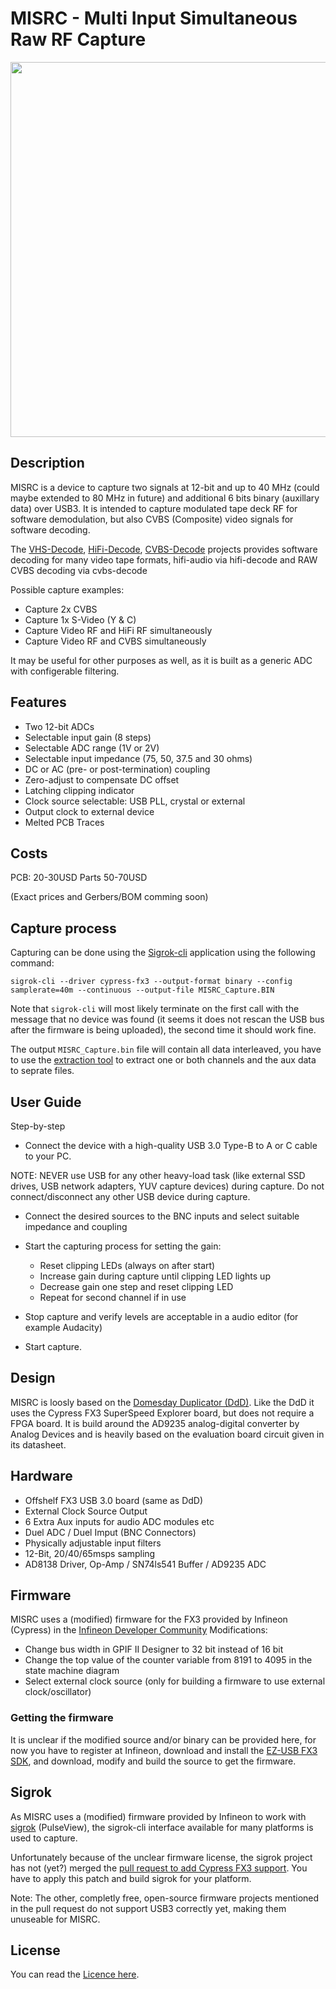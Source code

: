 # MISRC - Multi Input Simultaneous Raw RF Capture


<img src="https://github.com/Stefan-Olt/MISRC/blob/main/assets/hardware-images/MISRF-v0.0.6-Transparent-Hand-Soldered.png" width="600" height="">


## Description


MISRC is a device to capture two signals at 12-bit and up to 40 MHz (could maybe extended to 80 MHz in future) and additional 6 bits binary (auxillary data) over USB3.
It is intended to capture modulated tape deck RF for software demodulation, but also CVBS (Composite) video signals for software decoding.

The [VHS-Decode](https://github.com/oyvindln/vhs-decode/), [HiFi-Decode](https://github.com/oyvindln/vhs-decode/wiki/hifi-decode), [CVBS-Decode](https://github.com/oyvindln/vhs-decode/wiki/CVBS-Composite-Decode) projects provides software decoding for many video tape formats, hifi-audio via hifi-decode and RAW CVBS decoding via cvbs-decode

Possible capture examples:

- Capture 2x CVBS
- Capture 1x S-Video (Y & C)
- Capture Video RF and HiFi RF simultaneously
- Capture Video RF and CVBS simultaneously

It may be useful for other purposes as well, as it is built as a generic ADC with configerable filtering.


## Features


- Two 12-bit ADCs
- Selectable input gain (8 steps)
- Selectable ADC range (1V or 2V)
- Selectable input impedance (75, 50, 37.5 and 30 ohms)
- DC or AC (pre- or post-termination) coupling
- Zero-adjust to compensate DC offset
- Latching clipping indicator
- Clock source selectable: USB PLL, crystal or external
- Output clock to external device
- Melted PCB Traces

## Costs


PCB: 20-30USD
Parts 50-70USD

(Exact prices and Gerbers/BOM comming soon) 


## Capture process



Capturing can be done using the [Sigrok-cli](https://sigrok.org/wiki/Downloads#Binaries_and_distribution_packages) application using the following command:


    sigrok-cli --driver cypress-fx3 --output-format binary --config samplerate=40m --continuous --output-file MISRC_Capture.BIN


Note that `sigrok-cli` will most likely terminate on the first call with the message that no device was found (it seems it does not rescan the USB bus after the firmware is being uploaded), the second time it should work fine.

The output `MISRC_Capture.bin` file will contain all data interleaved, you have to use the [extraction tool](https://github.com/Stefan-Olt/MISRC/RF-Extraction-Tool) to extract one or both channels and the aux data to seprate files.


## User Guide

Step-by-step 

* Connect the device with a high-quality USB 3.0 Type-B to A or C cable to your PC. 

NOTE: NEVER use USB for any other heavy-load task (like external SSD drives, USB network adapters, YUV capture devices) during capture. Do not connect/disconnect any other USB device during capture.

* Connect the desired sources to the BNC inputs and select suitable impedance and coupling

* Start the capturing process for setting the gain:
    * Reset clipping LEDs (always on after start)
    * Increase gain during capture until clipping LED lights up
    * Decrease gain one step and reset clipping LED
    * Repeat for second channel if in use

* Stop capture and verify levels are acceptable in a audio editor (for example Audacity)

* Start capture.


## Design


MISRC is loosly based on the [Domesday Duplicator (DdD)](https://github.com/simoninns/DomesdayDuplicator). Like the DdD it uses the Cypress FX3 SuperSpeed Explorer board, but does not require a FPGA board.
It is build around the AD9235 analog-digital converter by Analog Devices and is heavily based on the evaluation board circuit given in its datasheet.  


## Hardware 


- Offshelf FX3 USB 3.0 board (same as DdD)
- External Clock Source Output
- 6 Extra Aux inputs for audio ADC modules etc
- Duel ADC / Duel Imput (BNC Connectors)
- Physically adjustable input filters
- 12-Bit, 20/40/65msps sampling
- AD8138 Driver, Op-Amp / SN74ls541 Buffer / AD9235 ADC


## Firmware


MISRC uses a (modified) firmware for the FX3 provided by Infineon (Cypress) in the [Infineon Developer Community](https://community.infineon.com/t5/USB-superspeed-peripherals/EZ-USB-FX3-Explorer-kit-as-16-channel-logic-analyzers-gt-dropped-samples-after/m-p/635325/) 
Modifications:
* Change bus width in GPIF II Designer to 32 bit instead of 16 bit
* Change the top value of the counter variable from 8191 to 4095 in the state machine diagram
* Select external clock source (only for building a firmware to use external clock/oscillator)


### Getting the firmware


It is unclear if the modified source and/or binary can be provided here, for now you have to register at Infineon, download and install the [EZ-USB FX3 SDK](https://www.infineon.com/cms/de/design-support/tools/sdk/usb-controllers-sdk/ez-usb-fx3-software-development-kit/), and download, modify and build the source to get the firmware.


## Sigrok


As MISRC uses a (modified) firmware provided by Infineon to work with [sigrok](https://sigrok.org/) (PulseView), the sigrok-cli interface available for many platforms is used to capture.

Unfortunately because of the unclear firmware license, the sigrok project has not (yet?) merged the [pull request to add Cypress FX3 support](https://github.com/sigrokproject/libsigrok/pull/148/).
You have to apply this patch and build sigrok for your platform.

Note: The other, completly free, open-source firmware projects mentioned in the pull request do not support USB3 correctly yet, making them unuseable for MISRC.


## License


You can read the [Licence here](https://github.com/Stefan-Olt/MISRC/wiki/Licence).
